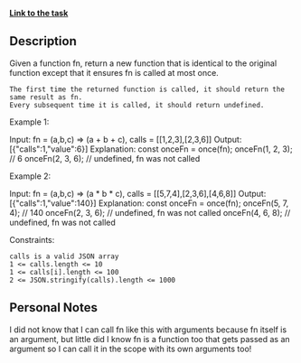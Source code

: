 **[Link to the task](https://leetcode.com/problems/allow-one-function-call//description/)**

## Description

Given a function fn, return a new function that is identical to the original function except that it ensures fn is called at most once.

    The first time the returned function is called, it should return the same result as fn.
    Every subsequent time it is called, it should return undefined.

 

Example 1:

Input: fn = (a,b,c) => (a + b + c), calls = [[1,2,3],[2,3,6]]
Output: [{"calls":1,"value":6}]
Explanation:
const onceFn = once(fn);
onceFn(1, 2, 3); // 6
onceFn(2, 3, 6); // undefined, fn was not called

Example 2:

Input: fn = (a,b,c) => (a * b * c), calls = [[5,7,4],[2,3,6],[4,6,8]]
Output: [{"calls":1,"value":140}]
Explanation:
const onceFn = once(fn);
onceFn(5, 7, 4); // 140
onceFn(2, 3, 6); // undefined, fn was not called
onceFn(4, 6, 8); // undefined, fn was not called

 

Constraints:

    calls is a valid JSON array
    1 <= calls.length <= 10
    1 <= calls[i].length <= 100
    2 <= JSON.stringify(calls).length <= 1000

## Personal Notes

I did not know that I can call fn like this with arguments because fn itself is an argument,
but little did I know fn is a function too that gets passed as an argument so I can call it in the
scope with its own arguments too!
